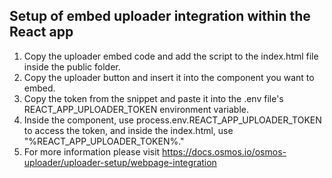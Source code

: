 ## Setup of embed uploader integration within the React app 

1. Copy the uploader embed code and add the script to the index.html file inside the public folder.
2. Copy the uploader button and insert it into the component you want to embed.
3. Copy the token from the snippet and paste it into the .env file's REACT_APP_UPLOADER_TOKEN environment variable.
4. Inside the component, use process.env.REACT_APP_UPLOADER_TOKEN to access the token, and inside the index.html, use "%REACT_APP_UPLOADER_TOKEN%."
5. For more information please visit https://docs.osmos.io/osmos-uploader/uploader-setup/webpage-integration
